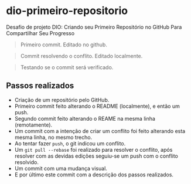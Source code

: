 # dio-primeiro-repositorio

Desafio de projeto DIO: Criando seu Primeiro Repositório no GitHub Para Compartilhar Seu Progresso

> Primeiro commit. Editado no github.

> Commit resolvendo o conflito. Editado localmente.

> Testando se o commit será verificado.

## Passos realizados

- Criação de um repositório pelo GitHub.
- Primeiro commit feito alterando o README (localmente), e então um push.
- Segundo commit feito alterando o REAME na mesma linha (remotamente).
- Um commit com a intenção de criar um conflito foi feito alterando esta mesma linha, no mesmo trecho.
- Ao tentar fazer `push`, o git indicou um conflito.
- Um `git pull --rebase` foi realizado para resolver o conflito, após resolver com as devidas edições seguiu-se um push com o conflito resolvido.
- Um commit com uma mudança visual.
- E por último este commit com a descrição dos passos realizados.
